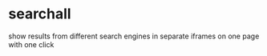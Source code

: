 # searchall
show results from different search engines in separate iframes on one page with one click
